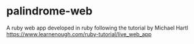 # palindrome-web
A ruby web app developed in ruby following the tutorial by Michael Hartl https://www.learnenough.com/ruby-tutorial/live_web_app
